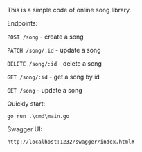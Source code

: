 This is a simple code of online song library.


Endpoints:

```POST /song``` - create a song 

```PATCH /song/:id``` - update a song

```DELETE /song/:id``` - delete a song

```GET /song/:id``` - get a song by id

```GET /song``` - update a song



Quickly start:

```go run .\cmd\main.go```



Swagger UI:

```http://localhost:1232/swagger/index.html#```

